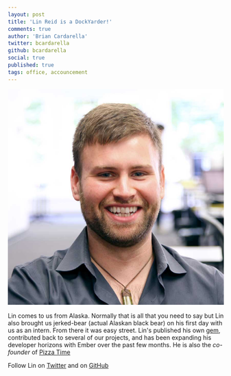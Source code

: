 ```yaml
---
layout: post
title: 'Lin Reid is a DockYarder!'
comments: true
author: 'Brian Cardarella'
twitter: bcardarella
github: bcardarella
social: true
published: true
tags: office, accouncement
---
```


![Lin Reid](/images/lreid.jpg)

Lin comes to us from Alaska. Normally that is all that you need to say
but Lin also brought us jerked-bear (actual Alaskan black bear) on his first day with us as an
intern. From there it was easy street. Lin's published his own
[gem](https://github.com/dockyard/stashable_params),
contributed back to several of our projects, and has been expanding his
developer horizons with Ember over the past few months. He is also the
*co-founder* of [Pizza Time](http://pizza-time.herokuapp.com)

Follow Lin on [Twitter](https://twitter.com/linstula) and on [GitHub](https://github.com/linstula)

